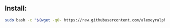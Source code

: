 ## Install:
```bash
sudo bash -c "$(wget -qO- https://raw.githubusercontent.com/alexeyralphs/sd/refs/heads/main/install.sh)"
```
